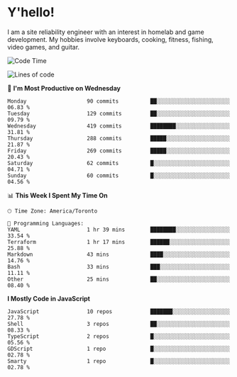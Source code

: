 # Y'hello!
I am a site reliability engineer with an interest in homelab and game development.
My hobbies involve keyboards, cooking, fitness, fishing, video games, and guitar.

<!--START_SECTION:waka-->
![Code Time](http://img.shields.io/badge/Code%20Time-83%20hrs%2018%20mins-blue)

![Lines of code](https://img.shields.io/badge/From%20Hello%20World%20I%27ve%20Written-2.6%20million%20lines%20of%20code-blue)

📅 **I'm Most Productive on Wednesday** 

```text
Monday                   90 commits          ██░░░░░░░░░░░░░░░░░░░░░░░   06.83 % 
Tuesday                  129 commits         ██░░░░░░░░░░░░░░░░░░░░░░░   09.79 % 
Wednesday                419 commits         ████████░░░░░░░░░░░░░░░░░   31.81 % 
Thursday                 288 commits         █████░░░░░░░░░░░░░░░░░░░░   21.87 % 
Friday                   269 commits         █████░░░░░░░░░░░░░░░░░░░░   20.43 % 
Saturday                 62 commits          █░░░░░░░░░░░░░░░░░░░░░░░░   04.71 % 
Sunday                   60 commits          █░░░░░░░░░░░░░░░░░░░░░░░░   04.56 % 
```


📊 **This Week I Spent My Time On** 

```text
🕑︎ Time Zone: America/Toronto

💬 Programming Languages: 
YAML                     1 hr 39 mins        ████████░░░░░░░░░░░░░░░░░   33.54 % 
Terraform                1 hr 17 mins        ██████░░░░░░░░░░░░░░░░░░░   25.88 % 
Markdown                 43 mins             ████░░░░░░░░░░░░░░░░░░░░░   14.76 % 
Bash                     33 mins             ███░░░░░░░░░░░░░░░░░░░░░░   11.11 % 
Other                    25 mins             ██░░░░░░░░░░░░░░░░░░░░░░░   08.40 % 
```

**I Mostly Code in JavaScript** 

```text
JavaScript               10 repos            ███████░░░░░░░░░░░░░░░░░░   27.78 % 
Shell                    3 repos             ██░░░░░░░░░░░░░░░░░░░░░░░   08.33 % 
TypeScript               2 repos             █░░░░░░░░░░░░░░░░░░░░░░░░   05.56 % 
GDScript                 1 repo              █░░░░░░░░░░░░░░░░░░░░░░░░   02.78 % 
Smarty                   1 repo              █░░░░░░░░░░░░░░░░░░░░░░░░   02.78 % 
```




<!--END_SECTION:waka-->
